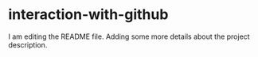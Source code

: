 # interaction-with-github

I am editing the README file. Adding some more details about the project description.

